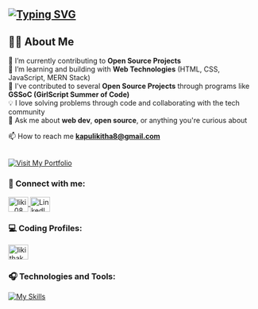 ## [![Typing SVG](https://readme-typing-svg.demolab.com?font=Fira+Code&pause=1000&multiline=true&width=435&color=FF69B4&lines=Hey%2C+I'm+Likitha!+%F0%9F%91%8B)](https://github.com/likitha-kapu)
## 👩‍💻 About Me

🔭 I’m currently contributing to **Open Source Projects**  
🌱 I’m learning and building with **Web Technologies** (HTML, CSS, JavaScript, MERN Stack)  
🤝 I've contributed to several **Open Source Projects** through programs like **GSSoC (GirlScript Summer of Code)**  
💡 I love solving problems through code and collaborating with the tech community  
💬 Ask me about **web dev**, **open source**, or anything you're curious about  


 📫 How to reach me **kapulikitha8@gmail.com**<br><br>
 
 <a href="https://likitha-kapu.github.io/Portfolio/" target="_blank">
  <img 
    src="https://img.shields.io/badge/Visit%20My%20Portfolio-FF69B4?style=for-the-badge&logo=github" 
    alt="Visit My Portfolio" />
</a>

<h3>💭 Connect with me:</h3>
<p align="left">
  <a href="https://instagram.com/liki_.08" target="_blank">
    <img align="center" src="https://raw.githubusercontent.com/rahuldkjain/github-profile-readme-generator/master/src/images/icons/Social/instagram.svg" alt="liki_.08" height="30" width="40" />
  </a>
  <a href="https://www.linkedin.com/in/likithakapu" target="_blank">
    <img align="center" src="https://raw.githubusercontent.com/rahuldkjain/github-profile-readme-generator/master/src/images/icons/Social/linked-in-alt.svg" alt="LinkedIn" height="30" width="40" />
  </a>
</p>

<h3>💻 Coding Profiles:</h3>
<p align="left">
  <a href="https://www.leetcode.com/LikithaKapu" target="_blank">
    <img align="center" src="https://raw.githubusercontent.com/rahuldkjain/github-profile-readme-generator/master/src/images/icons/Social/leet-code.svg" alt="likithakapu" height="30" width="40" />
  </a>
</p>


<h3>🎧 Technologies and Tools:</h3>

[![My Skills](https://skillicons.dev/icons?i=c,cpp,html,css,bootstrap,js,react,mongodb,nodejs,expressjs,mysql,github,canva)](https://github.com/likitha-kapu) <br>
<br>
